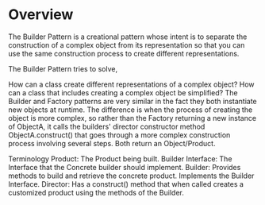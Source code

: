 # Overview

The Builder Pattern is a creational pattern whose intent is to separate the construction of a complex object from its representation so that you can use the same construction process to create different representations.

The Builder Pattern tries to solve,

How can a class create different representations of a complex object?
How can a class that includes creating a complex object be simplified?
The Builder and Factory patterns are very similar in the fact they both instantiate new objects at runtime. The difference is when the process of creating the object is more complex, so rather than the Factory returning a new instance of ObjectA, it calls the builders' director constructor method ObjectA.construct() that goes through a more complex construction process involving several steps. Both return an Object/Product.

Terminology
Product: The Product being built.
Builder Interface: The Interface that the Concrete builder should implement.
Builder: Provides methods to build and retrieve the concrete product. Implements the Builder Interface.
Director: Has a construct() method that when called creates a customized product using the methods of the Builder.
